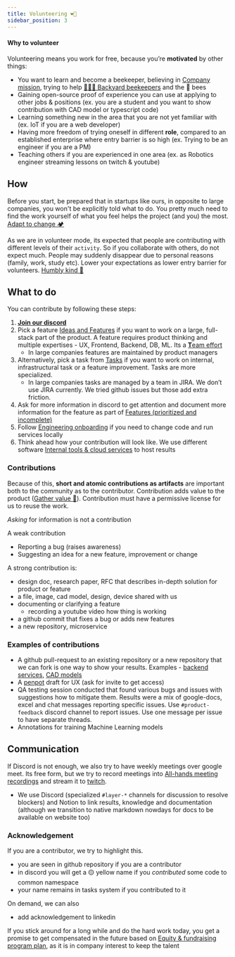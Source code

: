 ```yaml
---
title: Volunteering ❤️‍🔥
sidebar_position: 3
---
```

#### Why to volunteer

Volunteering means you work for free, because you’re **motivated** by other things:

- You want to learn and become a beekeeper, believing in [Company mission](../../purpose/Company%20mission.md), trying to help [👨🏻‍🚀 Backyard beekeepers](../../clients/👨🏻‍🚀%20Backyard%20beekeepers.md) and the 🐝 bees
- Gaining open-source proof of experience you can use at applying to other jobs & positions 
  (ex. you are a student and you want to show contribution with CAD model or typescript code)
- Learning something new in the area that you are not yet familiar with 
  (ex. IoT if you are a web developer)
- Having more freedom of trying oneself in different **role**, compared to an established enterprise where entry barrier is so high
  (ex. Trying to be an engineer if you are a PM)
- Teaching others if you are experienced in one area 
  (ex. as Robotics engineer streaming lessons on twitch & youtube)

## How
Before you start, be prepared that in startups like ours, in opposite to large companies, you won't be explicitly told what to do. You pretty much need to find the work yourself of what you feel helps the project (and you) the most. [Adapt to change 🏕️](../Culture%20and%20values%20🫀/Adapt%20to%20change%20🏕️.md)

As we are in volunteer mode, its expected that people are contributing with different levels of their `activity`. So if you collaborate with others, do not expect much. People may suddenly disappear due to personal reasons (family, work, study etc). Lower your expectations as lower entry barrier for volunteers. [Humbly kind 🧸](../Culture%20and%20values%20🫀/Humbly%20kind%20🧸.md) 

## What to do

You can contribute by following these steps:

1. [**Join our discord**](https://discord.gg/PcbP4uedWj)
2. Pick a feature [Ideas and Features](https://www.notion.so/Ideas-and-Features-ca76f493a1454e14b7dfbae7bd292a2e?pvs=21) if you want to work on a large, full-stack part of the product. A feature requires product thinking and multiple expertises - UX, Frontend, Backend, DB, ML. Its a [**T**eam effort](https://www.notion.so/Team-effort-946788035d7f4462b4228eee8a4ca7ca?pvs=21)
    - In large companies features are maintained by product managers
3. Alternatively, pick a task from [Tasks](https://www.notion.so/Tasks-67cbebc3a13c4fb3b8ac3396b4d03af4?pvs=21) if you want to work on internal, infrastructural task or a feature improvement. Tasks are more specialized.
    - In large companies tasks are managed by a team in JIRA. We don’t use JIRA currently. We tried github issues but those add extra friction.
4. Ask for more information in discord to get attention and document more information for the feature as part of [Features (prioritized and incomplete)](https://www.notion.so/Features-prioritized-and-incomplete-0ccc5a51879941eb8b6f220c261be046?pvs=21)
5. Follow [Engineering onboarding](/docs/Engineering/Engineering%20onboarding)  if you need to change code and run services locally
6. Think ahead how your contribution will look like. We use different software [Internal tools & cloud services](https://www.notion.so/Internal-tools-cloud-services-2f74cf6da2854e03986c6de7bda3551a?pvs=21) to host results

### Contributions

Because of this, **short and atomic contributions as artifacts** are important both to the community as to the contributor. Contribution adds value to the product ([Gather value 🍯](../Culture%20and%20values%20🫀/Gather%20value%20🍯.md)). Contribution must have a permissive license for us to reuse the work.

_Asking_ for information is not a contribution

A weak contribution 
- Reporting a bug (raises awareness)
- Suggesting an idea for a new feature, improvement or change

A strong contribution is:
- design doc, research paper, RFC that describes in-depth solution for product or feature
- a file, image, cad model, design, device shared with us
- documenting or clarifying a feature 
    - recording a youtube video how thing is working
- a github commit that fixes a bug or adds new features
- a new repository, microservice

### Examples of contributions
- A github pull-request to an existing repository or a new repository that we can fork is one way to show your results. Examples - [backend services](https://github.com/Gratheon/telemetry-api/pull/9), [CAD models](https://github.com/Gratheon/hardware-robotic-beehive/pull/3)
- A [penpot](https://github.com/Gratheon/hardware-robotic-beehive/pull/3) draft for UX (ask for invite to get access)
- QA testing session conducted that found various bugs and issues with suggestions how to mitigate them. Results were a mix of google-docs, excel and chat messages reporting specific issues. Use `#product-feedback` discord channel to report issues. Use one message per issue to have separate threads.
- Annotations for training Machine Learning models

## Communication

If Discord is not enough, we also try to have weekly meetings over google meet. Its free form, but we try to record meetings into [All-hands meeting recordings](https://www.notion.so/All-hands-meeting-recordings-405d4ff10fc04cd4a57dc8ed9ef362a9?pvs=21) and stream it to [twitch](https://www.twitch.tv/tot_ra).

- We use Discord (specialized `#layer-*` channels for discussion to resolve blockers) and Notion to link results, knowledge and documentation (although we transition to native markdown nowdays for docs to be available on website too)

### Acknowledgement

If you are a contributor, we try to highlight this.
- you are seen in github repository if you are a contributor
- in discord you will get a 🟡 yellow name if you _contributed_ some code to common namespace
- your name remains in tasks system if you contributed to it

On demand, we can also
- add acknowledgement to linkedin

If you stick around for a long while and do the hard work today, you get a promise to get compensated in the future based on [Equity & fundraising program plan](https://www.notion.so/Equity-fundraising-program-plan-7ded807f758c405c84fc03aa1e3d91b2?pvs=21), as it is in company interest to keep the talent